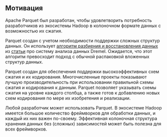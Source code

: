 ## Мотивация

Apache Parquet был разработан, чтобы удовлетворить потребность разработчиков из экосистемы Hadoop в колоночном формате данных с возможностью их сжатия.

Parquet создан с учетом необходимости поддержки сложных структур данных. 
Он использует [алгоритм разбиения и восстановления данных](https://github.com/julienledem/redelm/wiki/The-striping-and-assembly-algorithms-from-the-Dremel-paper) из 
[статьи](https://research.google/pubs/pub36632/) про систему анализа данных Dremel. Ожидается, что этот алгоритм превосходит подход с обычной распаковкой вложенных структур данных.

Parquet создан для обеспечения поддержки высокоэффективных схем 
сжатия и их кодирования. Многочисленные проекты показывают лучшую производительность
при использовании правильной схемы сжатия и кодирования к данным. 
Parquet позволяет указывать схемы сжатия на уровне каждого столбца, а также готов 
к добавлению новых схем кодирования по мере их изобретения и реализации.

Любой разработчик может использовать Parquet. 
В экосистеме Hadoop имеется большое количество фреймворков для обработки данных, 
и каждый их них важен по-своему. Эффективная колоночная структура хранения данных 
без (сложных) зависимостей может быть полезна для всех фреймворков. 
